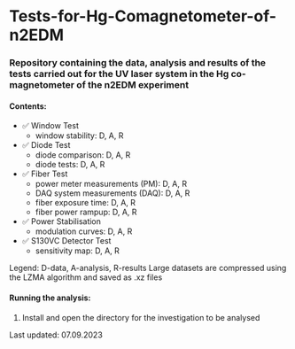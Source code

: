 # Tests-for-Hg-Comagnetometer-of-n2EDM
### Repository containing the data, analysis and results of the tests carried out for the UV laser system in the Hg co-magnetometer of the n2EDM experiment

#### Contents:

- &#09989; Window Test
  - window stability: D, A, R
- &#09989; Diode Test
  - diode comparison: D, A, R
  - diode tests: D, A, R
- &#09989; Fiber Test
  - power meter measurements (PM): D, A, R
  - DAQ system measurements (DAQ): D, A, R
  - fiber exposure time: D, A, R
  - fiber power rampup: D, A, R
- &#09989; Power Stabilisation
  - modulation curves: D, A, R
- &#09989; S130VC Detector Test
  - sensitivity map: D, A, R

Legend: D-data, A-analysis, R-results
Large datasets are compressed using the LZMA algorithm and saved as .xz files

#### Running the analysis:

1. Install and open the directory for the investigation to be analysed
   


Last updated: 07.09.2023
